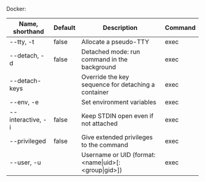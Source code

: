 Docker: 

| Name, shorthand | Default | Description | Command|
|---|---|---|---|
| --tty, -t  | false  |  Allocate a pseudo-TTY |exec |
|--detach, -d	| false	| Detached mode: run command in the background |exec |
|--detach-keys	 ||	Override the key sequence for detaching a container | exec|
|--env, -e	 ||	Set environment variables | exec|
|--interactive, -i | false |	Keep STDIN open even if not attached |exec |
|--privileged |	false	|Give extended privileges to the command |exec |
|--user, -u	| 	|Username or UID (format: <name&#124;uid>[:<group&#124;gid>]) | exec|
